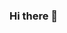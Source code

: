 ### Hi there 👋

<!--
**rebhi-2002/rebhi-2002** is a ✨ _special_ ✨ repository because its `README.md` (this file) appears on your GitHub profile.

Here are some ideas to get you started:

🔎 About me :

🎓 I'm currently studying Computer Science at Al-Azhar University.
🌱 I’m currently learning Fronte-nd Development and Problem Solving.
💬 Feel free to reach out to me for some interesting discussion.
📫 You can shoot me an email at rebheibrahim@gmail.com! I'll try to respond as soon as I can.
📄 Please have a look at my Portfolio for more details about me. I'm open to feedback and suggestions.

-->
